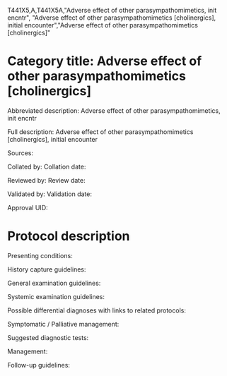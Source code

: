 T441X5,A,T441X5A,"Adverse effect of other parasympathomimetics, init encntr", "Adverse effect of other parasympathomimetics [cholinergics], initial encounter","Adverse effect of other parasympathomimetics [cholinergics]"
# Category title: Adverse effect of other parasympathomimetics [cholinergics]

Abbreviated description: Adverse effect of other parasympathomimetics, init encntr

Full description: Adverse effect of other parasympathomimetics [cholinergics], initial encounter

Sources:

Collated by:
Collation date:

Reviewed by:
Review date:

Validated by:
Validation date:

Approval UID:

# Protocol description

Presenting conditions:

History capture guidelines:

General examination guidelines:

Systemic examination guidelines:

Possible differential diagnoses with links to related protocols:

Symptomatic / Palliative management:

Suggested diagnostic tests:

Management:

Follow-up guidelines:
